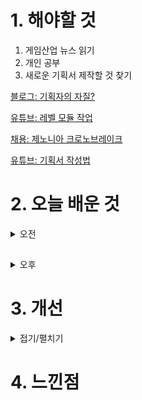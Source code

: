 
# 1. 해야할 것

1. 게임산업 뉴스 읽기 
2. 개인 공부  
3. 새로운 기획서 제작할 것 찾기

[블로그: 기획자의 자질?](https://blog.naver.com/onlybest01/221138283883)

[유튜브: 레벨 모듈 작업](https://www.youtube.com/watch?v=2MONkGeXDko)

[채용: 제노니아 크로노브레이크](https://com2us.recruiter.co.kr/app/jobnotice/view?systemKindCode=MRS2&jobnoticeSn=165091)

[유튜브: 기획서 작성법](https://www.youtube.com/watch?v=4DtXVWo7-Xg)

# 2. 오늘 배운 것

<details>
<summary>오전</summary>

## 채용정보 찾기

![image](https://github.com/JM94Ent/TIL-WIL/assets/143363550/f33c8e00-66d1-4d94-bc7d-37d2e0b226fd)

![image](https://github.com/JM94Ent/TIL-WIL/assets/143363550/95f25b4f-8a8c-441f-a7b0-23c961c4ccc2)

</details>

##

<details>
<summary>오후</summary>

## 시스템 기획서 레이아웃 만들기
```
1. 개요
  시스템 목적, 이용방법, 특징, 기획의도 등 핵심정리

2. 규칙
  어떻게 구현하는지 설명
  동작 규칙, 예외처리, 데이터 컨트롤 방법 등을 포함

3. 테이블  
4. UI
```
1. 자료조사
2. 소제목 뽑기
3. 레이아웃 만들기
4. 세부 규칙 채우기
5. 규칙 검토하기

****


</details>




# 3. 개선


<details>
<summary>접기/펼치기</summary>

## 변경전

![image](https://github.com/JM94Ent/TIL-WIL/assets/143363550/3192ed68-900f-4f3b-b099-1623840e5f3c)
****
## 변경후

![image](https://github.com/JM94Ent/TIL-WIL/assets/143363550/da537784-d642-43f1-b9c5-1339eb6050f6)

</details>



# 4. 느낀점


